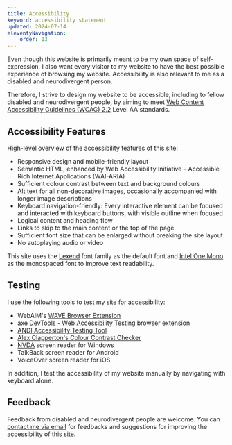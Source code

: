 ```yaml
---
title: Accessibility
keyword: accessibility statement
updated: 2024-07-14
eleventyNavigation:
    order: 13
---
```


Even though this website is primarily meant to be my own space of self-expression, I also want every visitor to my website to have the best possible experience of browsing my website. Accessibility is also relevant to me as a disabled and neurodivergent person.

Therefore, I strive to design my website to be accessible, including to fellow disabled and neurodivergent people, by aiming to meet [Web Content Accessibility Guidelines (WCAG) 2.2](https://www.w3.org/WAI/standards-guidelines/wcag/) Level AA standards.

## Accessibility Features

High-level overview of the accessibility features of this site:
* Responsive design and mobile-friendly layout
* Semantic HTML, enhanced by Web Accessibility Initiative – Accessible Rich Internet Applications (WAI-ARIA)
* Sufficient colour contrast between text and background colours
* Alt text for all non-decorative images, occasionally accompanied with longer image descriptions
* Keyboard navigation-friendly: Every interactive element can be focused and interacted with keyboard buttons, with visible outline when focused
* Logical content and heading flow
* Links to skip to the main content or the top of the page
* Sufficient font size that can be enlarged without breaking the site layout
* No autoplaying audio or video

This site uses the [Lexend](https://www.lexend.com/) font family as the default font and [Intel One Mono](https://www.intel.com/content/www/us/en/company-overview/one-monospace-font.html) as the monospaced font to improve text readability.

## Testing

I use the following tools to test my site for accessibility:
* WebAIM's [WAVE Browser Extension](https://wave.webaim.org/extension/)
* [axe DevTools - Web Accessibility Testing](https://www.deque.com/axe/browser-extensions/) browser extension
* [ANDI Accessibility Testing Tool](https://www.ssa.gov/accessibility/andi/help/install.html)
* [Alex Clapperton's Colour Contrast Checker](https://colourcontrast.cc/)
* [NVDA](https://www.nvaccess.org/about-nvda/) screen reader for Windows
* TalkBack screen reader for Android
* VoiceOver screen reader for iOS

In addition, I test the accessibility of my website manually by navigating with keyboard alone.

## Feedback

Feedback from disabled and neurodivergent people are welcome. You can [contact me via email](mailto:{{sitemeta.siteAuthor.email}}) for feedbacks and suggestions for improving the accessibility of this site.